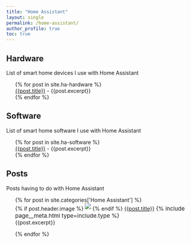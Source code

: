 ```yaml
---
title: "Home Assistant"
layout: single
permalink: /home-assistant/
author_profile: true
toc: true
---
```


## Hardware

List of smart home devices I use with Home Assistant

<ul style="list-style: none;">
{% for post in site.ha-hardware %}
<li>
    <a href="{{post.url}}">{{post.title}}</a> - {{post.excerpt}}
</li>
{% endfor %}
</ul>

## Software

List of smart home software I use with Home Assistant

<ul style="list-style: none;">
{% for post in site.ha-software %}
<li>
    <a href="{{post.url}}">{{post.title}}</a> - {{post.excerpt}}
</li>
{% endfor %}
</ul>

## Posts
<p> Posts having to do with Home Assistant</p>

<ul style="list-style: none;">
{% for post in site.categories['Home Assistant'] %}
<li>
    {% if post.header.image %}
    <img src="/{{post.header.image}}" style="margin-bottom: 4px;"/>
    {% endif %}
    <a href="{{post.url}}">{{post.title}}</a>
    <span style="font-size: 15px;">{% include page__meta.html type=include.type %}</span>
    <br>
    {{post.excerpt}}
</li>

{% endfor %}
</ul>
